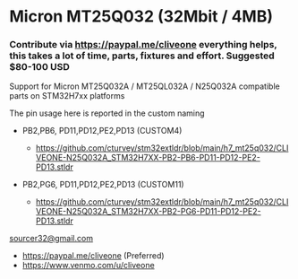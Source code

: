 # Micron MT25Q032 (32Mbit / 4MB)
### Contribute via   https://paypal.me/cliveone  everything helps, this takes a lot of time, parts, fixtures and effort. Suggested $80-100 USD

Support for Micron MT25Q032A / MT25QL032A / N25Q032A compatible parts on STM32H7xx platforms

The pin usage here is reported in the custom naming

 *  PB2,PB6, PD11,PD12,PE2,PD13 (CUSTOM4)
    *  https://github.com/cturvey/stm32extldr/blob/main/h7_mt25q032/CLIVEONE-N25Q032A_STM32H7XX-PB2-PB6-PD11-PD12-PE2-PD13.stldr

 *  PB2,PG6, PD11,PD12,PE2,PD13 (CUSTOM11)
    *  https://github.com/cturvey/stm32extldr/blob/main/h7_mt25q032/CLIVEONE-N25Q032A_STM32H7XX-PB2-PG6-PD11-PD12-PE2-PD13.stldr

 sourcer32@gmail.com
  *  https://paypal.me/cliveone (Preferred)
  *  https://www.venmo.com/u/cliveone
